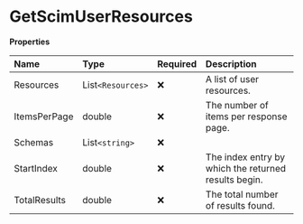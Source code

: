 # GetScimUserResources

**Properties**

| Name         | Type              | Required | Description                                          |
| :----------- | :---------------- | :------- | :--------------------------------------------------- |
| Resources    | List`<Resources>` | ❌       | A list of user resources.                            |
| ItemsPerPage | double            | ❌       | The number of items per response page.               |
| Schemas      | List`<string>`    | ❌       |                                                      |
| StartIndex   | double            | ❌       | The index entry by which the returned results begin. |
| TotalResults | double            | ❌       | The total number of results found.                   |

<!-- This file was generated by liblab | https://liblab.com/ -->
